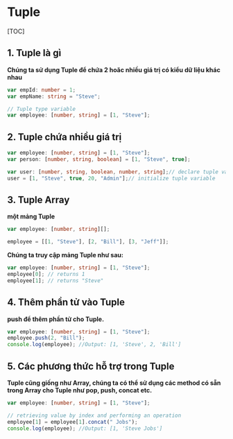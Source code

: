 # Tuple

[TOC]

## 1. Tuple là gì 

**Chúng ta sử dụng Tuple để chứa 2 hoăc nhiều giá trị có kiểu dữ liệu khác nhau**

```typescript
var empId: number = 1;
var empName: string = "Steve";        

// Tuple type variable 
var employee: [number, string] = [1, "Steve"];
```

## 2. Tuple chứa nhiều giá trị 

```typescript
var employee: [number, string] = [1, "Steve"];
var person: [number, string, boolean] = [1, "Steve", true];

var user: [number, string, boolean, number, string];// declare tuple variable
user = [1, "Steve", true, 20, "Admin"];// initialize tuple variable
```

## 3. Tuple Array 

**một mảng Tuple**

```typescript
var employee: [number, string][];

employee = [[1, "Steve"], [2, "Bill"], [3, "Jeff"]];
```

**Chúng ta truy cập mảng Tuple như sau:**

```typescript
var employee: [number, string] = [1, "Steve"];
employee[0]; // returns 1
employee[1]; // returns "Steve"
```

## 4. Thêm phần tử vào Tuple 

**push để thêm phần tử cho Tuple.**

```typescript
var employee: [number, string] = [1, "Steve"];
employee.push(2, "Bill"); 
console.log(employee); //Output: [1, 'Steve', 2, 'Bill']
```

## 5. Các phương thức hỗ trợ trong Tuple

**Tuple cũng giống như Array, chúng ta có thể sử dụng các method có sẵn trong Array cho Tuple như pop, push, concat etc.**

```typescript
var employee: [number, string] = [1, "Steve"];

// retrieving value by index and performing an operation 
employee[1] = employee[1].concat(" Jobs"); 
console.log(employee); //Output: [1, 'Steve Jobs']
```

